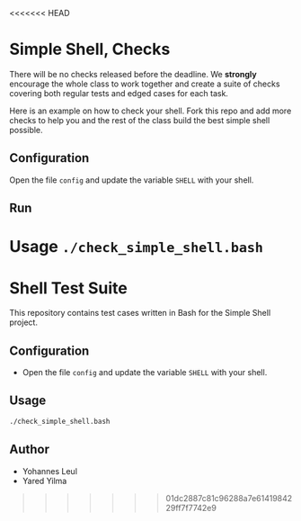 <<<<<<< HEAD
# Simple Shell, Checks

There will be no checks released before the deadline. We **strongly** encourage the whole class to work together and create a suite of checks covering both regular tests and edged cases for each task.

Here is an example on how to check your shell.
Fork this repo and add more checks to help you and the rest of the class build the best simple shell possible.

## Configuration

Open the file `config` and update the variable `SHELL` with your shell.

## Run

Usage `./check_simple_shell.bash`
=======
# Shell Test Suite
This repository contains test cases written in Bash for the Simple Shell project.

## Configuration
* Open the file `config` and update the variable `SHELL` with your shell.

## Usage 
```sh
./check_simple_shell.bash
```

## Author
* Yohannes Leul
* Yared Yilma
>>>>>>> 01dc2887c81c96288a7e6141984229ff7f7742e9
